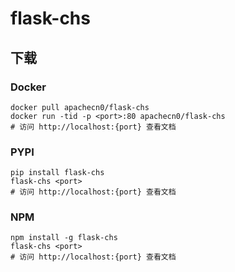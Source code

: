 # flask-chs

## 下载

### Docker

```
docker pull apachecn0/flask-chs
docker run -tid -p <port>:80 apachecn0/flask-chs
# 访问 http://localhost:{port} 查看文档
```

### PYPI

```
pip install flask-chs
flask-chs <port>
# 访问 http://localhost:{port} 查看文档
```

### NPM

```
npm install -g flask-chs
flask-chs <port>
# 访问 http://localhost:{port} 查看文档
```